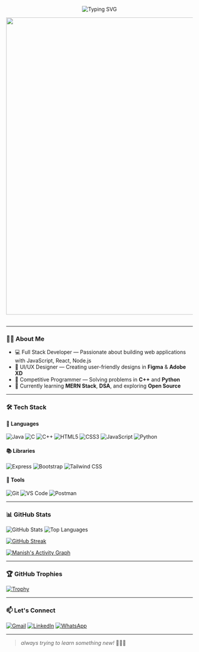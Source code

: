 <!-- Cool Hero Background -->
<p align="center">
  <img src="https://readme-typing-svg.herokuapp.com?font=Fira+Code&size=28&duration=3000&pause=1000&center=true&vCenter=true&width=700&height=70&lines=Hi%2C+I'm+Manish+Kumar+Yadav+👋;Full+Stack+Developer+%F0%9F%92%95+%F0%9F%9A%80+%7C+Competitive+Programmer+%F0%9F%A4%96" alt="Typing SVG" />
</p>

<img src="https://github.com/Anmol-Baranwal/Cool-GIFs-For-GitHub/assets/74038190/80728820-e06b-4f96-9c9e-9df46f0cc0a5" width="800">
<br><br>

<!-- Your intro or other content below -->







---

### 👨‍💻 About Me

- 💻 Full Stack Developer — Passionate about building web applications with JavaScript, React, Node.js  
- 🎨 UI/UX Designer — Creating user-friendly designs in **Figma** & **Adobe XD**  
- 🧠 Competitive Programmer — Solving problems in **C++** and **Python**  
- 🌱 Currently learning **MERN Stack**, **DSA**, and exploring **Open Source**

---

### 🛠️ Tech Stack

#### 🚀 Languages
![Java](https://img.shields.io/badge/Java-orange?style=for-the-badge&logo=java&logoColor=white)
![C](https://img.shields.io/badge/C-blue?style=for-the-badge&logo=c&logoColor=white)
![C++](https://img.shields.io/badge/C++-00599C?style=for-the-badge&logo=cplusplus&logoColor=white)
![HTML5](https://img.shields.io/badge/HTML5-E34F26?style=for-the-badge&logo=html5&logoColor=white)
![CSS3](https://img.shields.io/badge/CSS3-1572B6?style=for-the-badge&logo=css3&logoColor=white)
![JavaScript](https://img.shields.io/badge/JavaScript-yellow?style=for-the-badge&logo=javascript&logoColor=black)
![Python](https://img.shields.io/badge/Python-3776AB?style=for-the-badge&logo=python&logoColor=white)

#### 📚 Libraries
![Express](https://img.shields.io/badge/Express.js-404D59?style=for-the-badge&logo=express&logoColor=white)
![Bootstrap](https://img.shields.io/badge/Bootstrap-563d7c?style=for-the-badge&logo=bootstrap&logoColor=white)
![Tailwind CSS](https://img.shields.io/badge/Tailwind_CSS-38B2AC?style=for-the-badge&logo=tailwind-css&logoColor=white)

#### 🔧 Tools
![Git](https://img.shields.io/badge/Git-F05032?style=for-the-badge&logo=git&logoColor=white)
![VS Code](https://img.shields.io/badge/VS%20Code-blue?style=for-the-badge&logo=visual-studio-code&logoColor=white)
![Postman](https://img.shields.io/badge/Postman-orange?style=for-the-badge&logo=postman&logoColor=white)

---

### 📊 GitHub Stats

![GitHub Stats](https://github-readme-stats.vercel.app/api?username=manishyadav&show_icons=true&theme=radical)
![Top Languages](https://github-readme-stats.vercel.app/api/top-langs/?username=manishyadav&layout=compact&theme=radical)

[![GitHub Streak](https://github-readme-streak-stats.herokuapp.com?user=manishyadav&theme=radical)](https://git.io/streak-stats)

[![Manish's Activity Graph](https://github-readme-activity-graph.vercel.app/graph?username=manishyadav&theme=github-compact)](https://github.com/ashutosh00710/github-readme-activity-graph)

---

### 🏆 GitHub Trophies

[![Trophy](https://github-profile-trophy.vercel.app/?username=manishyadav&theme=darkhub&margin-w=10)](https://github.com/ryo-ma/github-profile-trophy)

---

### 📫 Let's Connect

[![Gmail](https://img.shields.io/badge/Gmail-D14836?style=for-the-badge&logo=gmail&logoColor=white)](mailto:my675890@gmail.com)
[![LinkedIn](https://img.shields.io/badge/LinkedIn-blue?style=for-the-badge&logo=linkedin&logoColor=white)](https://www.linkedin.com/in/manish-yadav-7b8b5a1b0/)
[![WhatsApp](https://img.shields.io/badge/WhatsApp-25D366?style=for-the-badge&logo=whatsapp&logoColor=white)](https://wa.me/91xxxxxxxxxx)

---

> _always trying to learn something new!_ 🧠💥🚀

